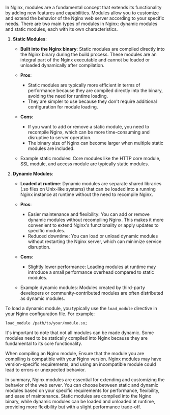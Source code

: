 In Nginx, modules are a fundamental concept that extends its functionality by adding new features and capabilities. Modules allow you to customize and extend the behavior of the Nginx web server according to your specific needs. There are two main types of modules in Nginx: dynamic modules and static modules, each with its own characteristics.

1. **Static Modules**:

   - **Built into the Nginx binary**: Static modules are compiled directly into the Nginx binary during the build process. These modules are an integral part of the Nginx executable and cannot be loaded or unloaded dynamically after compilation.

   - **Pros**:
     - Static modules are typically more efficient in terms of performance because they are compiled directly into the binary, avoiding the need for runtime loading.
     - They are simpler to use because they don't require additional configuration for module loading.

   - **Cons**:
     - If you want to add or remove a static module, you need to recompile Nginx, which can be more time-consuming and disruptive to server operation.
     - The binary size of Nginx can become larger when multiple static modules are included.

   - Example static modules: Core modules like the HTTP core module, SSL module, and access module are typically static modules.

2. **Dynamic Modules**:

   - **Loaded at runtime**: Dynamic modules are separate shared libraries (.so files on Unix-like systems) that can be loaded into a running Nginx instance at runtime without the need to recompile Nginx.

   - **Pros**:
     - Easier maintenance and flexibility: You can add or remove dynamic modules without recompiling Nginx. This makes it more convenient to extend Nginx's functionality or apply updates to specific modules.
     - Reduced downtime: You can load or unload dynamic modules without restarting the Nginx server, which can minimize service disruption.

   - **Cons**:
     - Slightly lower performance: Loading modules at runtime may introduce a small performance overhead compared to static modules.

   - Example dynamic modules: Modules created by third-party developers or community-contributed modules are often distributed as dynamic modules.

To load a dynamic module, you typically use the `load_module` directive in your Nginx configuration file. For example:

```nginx
load_module /path/to/your/module.so;
```

It's important to note that not all modules can be made dynamic. Some modules need to be statically compiled into Nginx because they are fundamental to its core functionality.

When compiling an Nginx module, Ensure that the module you are compiling is compatible with your Nginx version. Nginx modules may have version-specific requirements, and using an incompatible module could lead to errors or unexpected behavior.


In summary, Nginx modules are essential for extending and customizing the behavior of the web server. You can choose between static and dynamic modules based on your specific requirements for performance, flexibility, and ease of maintenance. Static modules are compiled into the Nginx binary, while dynamic modules can be loaded and unloaded at runtime, providing more flexibility but with a slight performance trade-off.
